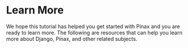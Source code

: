 # Learn More

We hope this tutorial has helped you get started with Pinax and you are ready to learn more. The following are resources that can help you learn more about Django, Pinax, and other related subjects.


